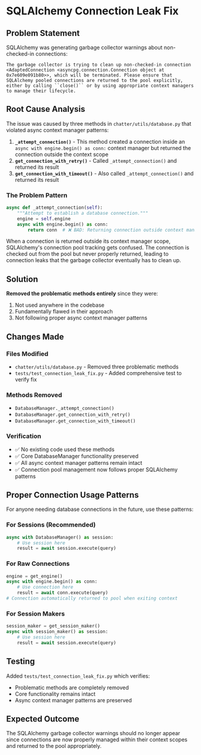 # SQLAlchemy Connection Leak Fix

## Problem Statement
SQLAlchemy was generating garbage collector warnings about non-checked-in connections:

```
The garbage collector is trying to clean up non-checked-in connection <AdaptedConnection <asyncpg.connection.Connection object at 0x7e609e091b80>>, which will be terminated. Please ensure that SQLAlchemy pooled connections are returned to the pool explicitly, either by calling ``close()`` or by using appropriate context managers to manage their lifecycle.
```

## Root Cause Analysis
The issue was caused by three methods in `chatter/utils/database.py` that violated async context manager patterns:

1. **`_attempt_connection()`** - This method created a connection inside an `async with engine.begin() as conn:` context manager but returned the connection outside the context scope
2. **`get_connection_with_retry()`** - Called `_attempt_connection()` and returned its result
3. **`get_connection_with_timeout()`** - Also called `_attempt_connection()` and returned its result

### The Problem Pattern
```python
async def _attempt_connection(self):
    """Attempt to establish a database connection."""
    engine = self.engine
    async with engine.begin() as conn:
        return conn  # ❌ BAD: Returning connection outside context manager
```

When a connection is returned outside its context manager scope, SQLAlchemy's connection pool tracking gets confused. The connection is checked out from the pool but never properly returned, leading to connection leaks that the garbage collector eventually has to clean up.

## Solution
**Removed the problematic methods entirely** since they were:
1. Not used anywhere in the codebase
2. Fundamentally flawed in their approach
3. Not following proper async context manager patterns

## Changes Made

### Files Modified
- `chatter/utils/database.py` - Removed three problematic methods
- `tests/test_connection_leak_fix.py` - Added comprehensive test to verify fix

### Methods Removed
- `DatabaseManager._attempt_connection()`
- `DatabaseManager.get_connection_with_retry()`  
- `DatabaseManager.get_connection_with_timeout()`

### Verification
- ✅ No existing code used these methods
- ✅ Core DatabaseManager functionality preserved
- ✅ All async context manager patterns remain intact
- ✅ Connection pool management now follows proper SQLAlchemy patterns

## Proper Connection Usage Patterns

For anyone needing database connections in the future, use these patterns:

### For Sessions (Recommended)
```python
async with DatabaseManager() as session:
    # Use session here
    result = await session.execute(query)
```

### For Raw Connections
```python
engine = get_engine()
async with engine.begin() as conn:
    # Use connection here
    result = await conn.execute(query)
# Connection automatically returned to pool when exiting context
```

### For Session Makers
```python
session_maker = get_session_maker()
async with session_maker() as session:
    # Use session here
    result = await session.execute(query)
```

## Testing
Added `tests/test_connection_leak_fix.py` which verifies:
- Problematic methods are completely removed
- Core functionality remains intact
- Async context manager patterns are preserved

## Expected Outcome
The SQLAlchemy garbage collector warnings should no longer appear since connections are now properly managed within their context scopes and returned to the pool appropriately.
